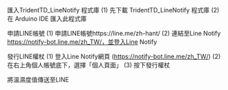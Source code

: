 
匯入TridentTD_LineNotify 程式庫
(1) 先下載 TridentTD_LineNotify 程式庫
(2) 在 Arduino IDE 匯入此程式庫


申請LINE帳號
(1) 申請LINE帳號https://line.me/zh-hant/
(2) 連結至Line Notify https://notify-bot.line.me/zh_TW/，並登入Line Notify

發行LINE權杖
(1) 登入Line Notify網頁 (https://notify-bot.line.me/zh_TW/)
(2) 在右上角個人帳號底下，選擇「個人頁面」
(3) 按下發行權杖


將溫濕度值傳送至LINE
